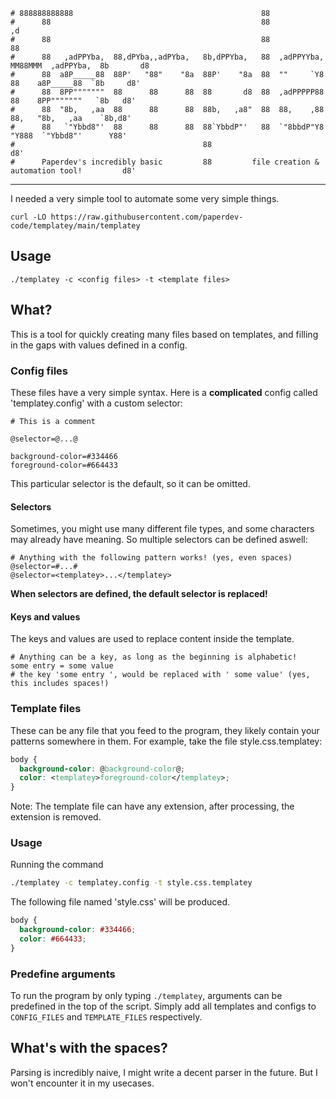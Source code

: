 ```                            
# 888888888888                                          88                                               
#      88                                               88                ,d     
#      88                                               88                88                             
#      88   ,adPPYba,  88,dPYba,,adPYba,   8b,dPPYba,   88  ,adPPYYba,  MM88MMM  ,adPPYba,  8b       d8  
#      88  a8P_____88  88P'   "88"    "8a  88P'    "8a  88  ""     `Y8    88    a8P_____88  `8b     d8'  
#      88  8PP"""""""  88      88      88  88       d8  88  ,adPPPPP88    88    8PP"""""""   `8b   d8'   
#      88  "8b,   ,aa  88      88      88  88b,   ,a8"  88  88,    ,88    88,   "8b,   ,aa    `8b,d8'    
#      88   `"Ybbd8"'  88      88      88  88`YbbdP"'   88  `"8bbdP"Y8    "Y888  `"Ybbd8"'      Y88'     
#                                          88                                                   d8'      
#      Paperdev's incredibly basic         88         file creation & automation tool!         d8'       
```
---
I needed a very simple tool to automate some very simple things.

`curl -LO https://raw.githubusercontent.com/paperdev-code/templatey/main/templatey`

## Usage
`./templatey -c <config files> -t <template files>`

## What?
This is a tool for quickly creating many files based on templates, and filling in the gaps with values defined in a config.

### Config files
These files have a very simple syntax.
Here is a **complicated** config called 'templatey.config' with a custom selector:
```
# This is a comment

@selector=@...@

background-color=#334466
foreground-color=#664433
```
This particular selector is the default, so it can be omitted.

#### Selectors
Sometimes, you might use many different file types, and some characters may already have meaning. So multiple selectors can be defined aswell:
```
# Anything with the following pattern works! (yes, even spaces)
@selector=#...#
@selector=<templatey>...</templatey>
```
**When selectors are defined, the default selector is replaced!**

#### Keys and values
The keys and values are used to replace content inside the template.
```
# Anything can be a key, as long as the beginning is alphabetic!
some entry = some value
# the key 'some entry ', would be replaced with ' some value' (yes, this includes spaces!)
```
### Template files
These can be any file that you feed to the program, they likely contain your patterns somewhere in them.
For example, take the file style.css.templatey:
```css
body {
  background-color: @background-color@;
  color: <templatey>foreground-color</templatey>;
}
```
Note: The template file can have any extension, after processing, the extension is removed.

### Usage
Running the command
```sh
./templatey -c templatey.config -t style.css.templatey 
```
The following file named 'style.css' will be produced.
```css
body {
  background-color: #334466;
  color: #664433;
}
```
### Predefine arguments
To run the program by only typing `./templatey`, arguments can be predefined in the top of the script.
Simply add all templates and configs to `CONFIG_FILES` and `TEMPLATE_FILES` respectively.

## What's with the spaces?
Parsing is incredibly naive, I might write a decent parser in the future. But I won't encounter it in my usecases.
